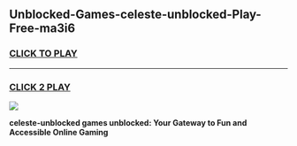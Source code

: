 
## Unblocked-Games-celeste-unblocked-Play-Free-ma3i6
<h3>
<a href="https://premium76.site?title=celeste-unblocked&ref=23A">CLICK TO PLAY</a></h3>
<hr>

<h3>
<a href="https://premium76.site?title=celeste-unblocked&ref=23A">CLICK 2 PLAY</a>
  
</h3>

<a href="https://premium76.site?title=celeste-unblocked&ref=23A"><img src="https://clearcache.store/games.png"></a>


**celeste-unblocked games unblocked: Your Gateway to Fun and Accessible Online Gaming**
